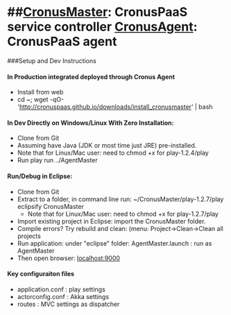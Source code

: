 ##[CronusMaster](http://cronuspaas.github.io): CronusPaaS service controller [CronusAgent](http://cronuspaas.github.io): CronusPaaS agent
======

###Setup and Dev Instructions

#### In Production integrated deployed through Cronus Agent

* Install from web
* cd ~; wget -qO- 'http://cronuspaas.github.io/downloads/install_cronusmaster' | bash

#### In Dev Directly on Windows/Linux With Zero Installation: 
* Clone from Git
* Assuming have Java (JDK or most time just JRE) pre-installed.
* Note that for Linux/Mac user: need to chmod +x for play-1.2.4/play
* Run play run ../AgentMaster

#### Run/Debug in Eclipse:
* Clone from Git
* Extract to a folder, in command line run: ~/CronusMaster/play-1.2.7/play eclipsify CronusMaster
	* Note that for Linux/Mac user: need to chmod +x for play-1.2.7/play
* Import existing project in Eclipse: import the CronusMaster folder.
* Compile errors? Try rebuild and clean: (menu: Project->Clean->Clean all projects
* Run application: under "eclipse" folder: AgentMaster.launch : run as AgentMaster
* Then open browser: [localhost:9000](http://localhost:9000/)

#### Key configuraiton files
* application.conf : play settings
* actorconfig.conf : Akka settings
* routes : MVC settings as dispatcher

